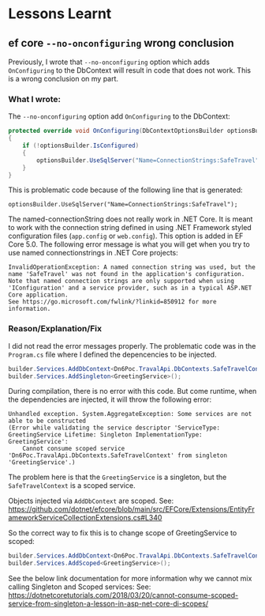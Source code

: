 # Lessons Learnt

## ef core `--no-onconfiguring` wrong conclusion

Previously, I wrote that `--no-onconfiguring` option which adds `OnConfiguring` to the DbContext will result in code that does not work. 
This is a wrong conclusion on my part.

### What I wrote:

The `--no-onconfiguring` option add `OnConfiguring` to the DbContext:

```cs
protected override void OnConfiguring(DbContextOptionsBuilder optionsBuilder)
{
    if (!optionsBuilder.IsConfigured)
    {
        optionsBuilder.UseSqlServer("Name=ConnectionStrings:SafeTravel");
    }
}
```

This is problematic code because of the following line that is generated:

`optionsBuilder.UseSqlServer("Name=ConnectionStrings:SafeTravel");`

The named-connectionString does not really work in .NET Core.
It is meant to work with the connection string defined in using 
.NET Framework styled configuration files (`app.config` or `web.config`).
This option is added in EF Core 5.0.
The following error message is what you will get when you try to use named connectionstrings in .NET Core projects:

```
InvalidOperationException: A named connection string was used, but the name 'SafeTravel' was not found in the application's configuration. 
Note that named connection strings are only supported when using 'IConfiguration' and a service provider, such as in a typical ASP.NET Core application. 
See https://go.microsoft.com/fwlink/?linkid=850912 for more information.
```

### Reason/Explanation/Fix

I did not read the error messages properly.
The problematic code was in the `Program.cs` file where I defined the depencencies to be injected.

```cs
builder.Services.AddDbContext<Dn6Poc.TravalApi.DbContexts.SafeTravelContext>();
builder.Services.AddSingleton<GreetingService>();
```

During compilation, there is no error with this code.
But come runtime, when the dependencies are injected, it will throw the following error:

```
Unhandled exception. System.AggregateException: Some services are not able to be constructed 
(Error while validating the service descriptor 'ServiceType: GreetingService Lifetime: Singleton ImplementationType: GreetingService': 
    Cannot consume scoped service 'Dn6Poc.TravalApi.DbContexts.SafeTravelContext' from singleton 'GreetingService'.)
```

The problem here is that the `GreetingService` is a singleton, but the `SafeTravelContext` is a scoped service.

Objects injected via `AddDbContext` are scoped.
See: https://github.com/dotnet/efcore/blob/main/src/EFCore/Extensions/EntityFrameworkServiceCollectionExtensions.cs#L340

So the correct way to fix this is to change scope of GreetingService to scoped:

```cs
builder.Services.AddDbContext<Dn6Poc.TravalApi.DbContexts.SafeTravelContext>();
builder.Services.AddScoped<GreetingService>();
```

See the below link documentation for more information why we cannot mix calling Singleton and Scoped services:
See: https://dotnetcoretutorials.com/2018/03/20/cannot-consume-scoped-service-from-singleton-a-lesson-in-asp-net-core-di-scopes/